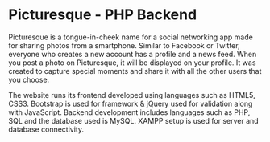 # Picturesque - PHP Backend

Picturesque is a tongue-in-cheek name for a social networking app made for sharing photos from a smartphone. Similar to Facebook or Twitter, everyone who creates a new account has a profile and a news feed. When you post a photo on Picturesque, it will be displayed on your profile. It was created to capture special moments and share it with all the other users that you choose.

The website runs its frontend developed using languages such as HTML5, CSS3. Bootstrap is used for framework &amp; jQuery used for validation along with JavaScript. Backend development includes languages such as PHP, SQL and the database used is MySQL. XAMPP setup is used for server and database connectivity.
